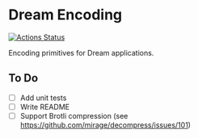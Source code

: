 # Dream Encoding

[![Actions Status](https://github.com/tmattio/dream-encoding/workflows/CI/badge.svg)](https://github.com/tmattio/dream-encoding/actions)

Encoding primitives for Dream applications.

## To Do

- [ ] Add unit tests
- [ ] Write README
- [ ] Support Brotli compression (see https://github.com/mirage/decompress/issues/101)
